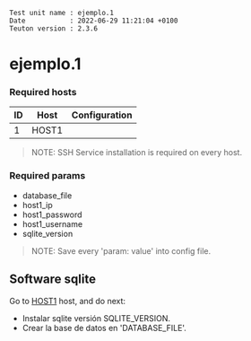 ```
Test unit name : ejemplo.1
Date           : 2022-06-29 11:21:04 +0100
Teuton version : 2.3.6
```

# ejemplo.1

### Required hosts

| ID | Host | Configuration |
| --- | --- | --- |
| 1 | HOST1 |  |

> NOTE: SSH Service installation is required on every host.

### Required params
* database_file
* host1_ip
* host1_password
* host1_username
* sqlite_version

> NOTE: Save every 'param: value' into config file.

## Software sqlite


Go to [HOST1](#required-hosts) host, and do next:
* Instalar sqlite versión SQLITE_VERSION.
* Crear la base de datos en 'DATABASE_FILE'.
